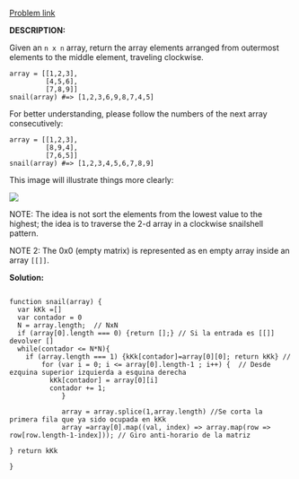 <a href="https://www.codewars.com/kata/521c2db8ddc89b9b7a0000c1"> Problem link </a>

**DESCRIPTION:**

Given an ```n x n``` array, return the array elements arranged from outermost elements to the middle element, traveling clockwise.

```
array = [[1,2,3],
         [4,5,6],
         [7,8,9]]
snail(array) #=> [1,2,3,6,9,8,7,4,5]
```

For better understanding, please follow the numbers of the next array consecutively:

```
array = [[1,2,3],
         [8,9,4],
         [7,6,5]]
snail(array) #=> [1,2,3,4,5,6,7,8,9]
```

This image will illustrate things more clearly:

<img src="https://miro.medium.com/v2/resize:fit:640/format:webp/1*f3yEq5LHQIq0Vk2K_9kuRw.png">

NOTE: The idea is not sort the elements from the lowest value to the highest; the idea is to traverse the 2-d array in a clockwise snailshell pattern.

NOTE 2: The 0x0 (empty matrix) is represented as en empty array inside an array ```[[]]```.

**Solution:**

```

function snail(array) {
  var kKk =[]
  var contador = 0
  N = array.length;  // NxN
  if (array[0].length === 0) {return [];} // Si la entrada es [[]] devolver []
  while(contador <= N*N){
    if (array.length === 1) {kKk[contador]=array[0][0]; return kKk} // 
        for (var i = 0; i <= array[0].length-1 ; i++) {  // Desde ezquina superior izquierda a esquina derecha
          kKk[contador] = array[0][i]
          contador += 1; 
             }

             array = array.splice(1,array.length) //Se corta la primera fila que ya sido ocupada en kKk
             array =array[0].map((val, index) => array.map(row => row[row.length-1-index])); // Giro anti-horario de la matriz
           
} return kKk

}

```
